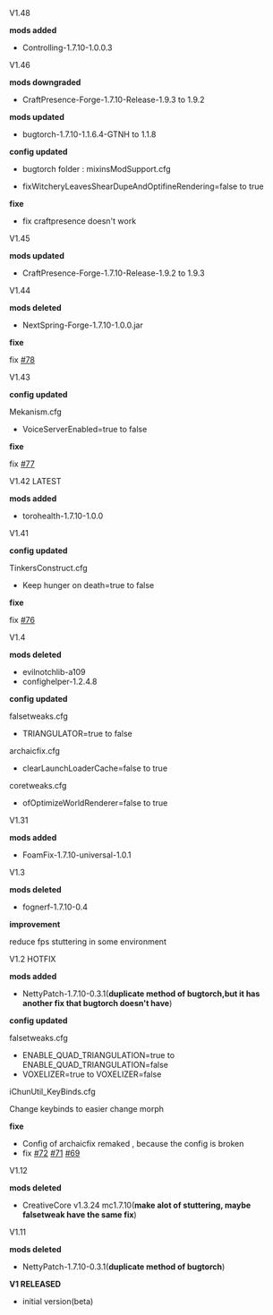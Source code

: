 V1.48

**mods added**

* Controlling-1.7.10-1.0.0.3

V1.46

**mods downgraded**

* CraftPresence-Forge-1.7.10-Release-1.9.3 to 1.9.2

**mods updated**

* bugtorch-1.7.10-1.1.6.4-GTNH to 1.1.8

**config updated**

* bugtorch folder : mixinsModSupport.cfg

* fixWitcheryLeavesShearDupeAndOptifineRendering=false to true

**fixe**

* fix craftpresence doesn't work

V1.45

**mods updated**

* CraftPresence-Forge-1.7.10-Release-1.9.2 to 1.9.3

V1.44

**mods deleted**

* NextSpring-Forge-1.7.10-1.0.0.jar

**fixe**

fix [#78](https://github.com/quentin452/private-minecraft-modpack/issues/78)

V1.43 

**config updated**

Mekanism.cfg

* VoiceServerEnabled=true to false

**fixe**

fix [#77](https://github.com/quentin452/private-minecraft-modpack/issues/77)

V1.42 LATEST

**mods added**

* torohealth-1.7.10-1.0.0

V1.41

**config updated**

TinkersConstruct.cfg

* Keep hunger on death=true to false

**fixe**

fix [#76](https://github.com/quentin452/private-minecraft-modpack/issues/76)

V1.4

**mods deleted**

* evilnotchlib-a109
* confighelper-1.2.4.8

**config updated**

falsetweaks.cfg

* TRIANGULATOR=true to false

archaicfix.cfg

* clearLaunchLoaderCache=false to true

coretweaks.cfg

* ofOptimizeWorldRenderer=false to true

V1.31

**mods added**

* FoamFix-1.7.10-universal-1.0.1

V1.3

**mods deleted**

* fognerf-1.7.10-0.4

**improvement**

reduce fps stuttering in some environment

V1.2 HOTFIX

**mods added**

* NettyPatch-1.7.10-0.3.1(**duplicate method of bugtorch,but it has another fix that bugtorch doesn't have**)

**config updated**

falsetweaks.cfg

* ENABLE_QUAD_TRIANGULATION=true to ENABLE_QUAD_TRIANGULATION=false
* VOXELIZER=true to VOXELIZER=false

iChunUtil_KeyBinds.cfg

Change keybinds to easier change morph

**fixe**

* Config of archaicfix remaked , because the config is broken
* fix [#72](https://github.com/quentin452/private-minecraft-modpack/issues/72)  [#71](https://github.com/quentin452/private-minecraft-modpack/issues/71) [#69](https://github.com/quentin452/private-minecraft-modpack/issues/69)

V1.12

**mods deleted**

* CreativeCore v1.3.24 mc1.7.10(**make alot of stuttering, maybe falsetweak have the same fix**)

V1.11

**mods deleted**

* NettyPatch-1.7.10-0.3.1(**duplicate method of bugtorch**)

**V1 RELEASED**

* initial version(beta)

